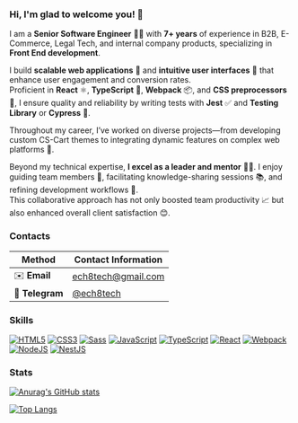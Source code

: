 ### Hi, I'm glad to welcome you! 👋

I am a **Senior Software Engineer** 👨‍💻 with **7+ years** of experience in B2B, E-Commerce, Legal Tech, and internal company products, specializing in **Front End development**. 

I build **scalable web applications** 🚀 and **intuitive user interfaces** 🎨 that enhance user engagement and conversion rates. </br>
Proficient in **React** ⚛️, **TypeScript** 📝, **Webpack** 📦, and **CSS preprocessors** 🎨, I ensure quality and reliability by writing tests with **Jest** ✅ and **Testing Library** or **Cypress** 🧪.

Throughout my career, I’ve worked on diverse projects—from developing custom CS-Cart themes to integrating dynamic features on complex web platforms 🔗.

Beyond my technical expertise, **I excel as a leader and mentor** 👨‍🏫. I enjoy guiding team members 🤝, facilitating knowledge-sharing sessions 📚, and refining development workflows 🔄.</br>This collaborative approach has not only boosted team productivity 📈 but also enhanced overall client satisfaction 😊.

### Contacts
| Method           | Contact Information                             |
|-----------------|-------------------------------------------------|
| ✉️ **Email**    | [ech8tech@gmail.com](mailto:ech8tech@gmail.com) |
| 💬 **Telegram** | [@ech8tech](https://t.me/ech8tech)              |

### Skills

[![HTML5](https://img.shields.io/badge/HTML5-E34F26?style=for-the-badge&logo=html5&logoColor=white)](https://developer.mozilla.org/en-US/docs/Web/HTML)
[![CSS3](https://img.shields.io/badge/CSS3-1572B6?style=for-the-badge&logo=css3&logoColor=white)](https://developer.mozilla.org/en-US/docs/Web/CSS)
[![Sass](https://img.shields.io/badge/Sass-CC6699?style=for-the-badge&logo=sass&logoColor=white)](https://sass-lang.com)
[![JavaScript](https://img.shields.io/badge/JavaScript-F7DF1E?style=for-the-badge&logo=javascript&logoColor=black)](https://developer.mozilla.org/en-US/docs/Web/JavaScript)
[![TypeScript](https://img.shields.io/badge/TypeScript-3178C6?style=for-the-badge&logo=typescript&logoColor=white)](https://www.typescriptlang.org)
[![React](https://img.shields.io/badge/React-61DAFB?style=for-the-badge&logo=react&logoColor=black)](https://reactjs.org)
[![Webpack](https://img.shields.io/badge/Webpack-8DD6F9?style=for-the-badge&logo=webpack&logoColor=black)](https://webpack.js.org)
[![NodeJS](https://img.shields.io/badge/Node.js-339933?style=for-the-badge&logo=node.js&logoColor=white)](https://nodejs.org)
[![NestJS](https://img.shields.io/badge/NestJS-E0234E?style=for-the-badge&logo=nestjs&logoColor=white)](https://nestjs.com)

### Stats

[![Anurag's GitHub stats](https://github-readme-stats.vercel.app/api?username=ech8tech&hide=issues&show_icons=true&theme=city_lights&hide_border=true)](https://github.com/anuraghazra/github-readme-stats)

[![Top Langs](https://github-readme-stats.vercel.app/api/top-langs/?username=ech8tech&theme=city_lights&hide_border=true)](https://github.com/anuraghazra/github-readme-stats)